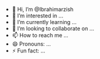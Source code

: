 - 👋 Hi, I’m @Ibrahimarzish
- 👀 I’m interested in ...
- 🌱 I’m currently learning ...
- 💞️ I’m looking to collaborate on ...
- 📫 How to reach me ...
- 😄 Pronouns: ...
- ⚡ Fun fact: ...

<!---
Ibrahimarzish/Ibrahimarzish is a ✨ special ✨ repository because its `README.md` (this file) appears on your GitHub profile.
You can click the Preview link to take a look at your changes.
--->
